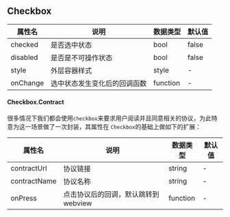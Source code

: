 ## Checkbox

| 属性名   | 说明                         | 数据类型 | 默认值 |
| -------- | ---------------------------- | -------- | ------ |
| checked  | 是否选中状态                 | bool     | false  |
| disabled | 是否是不可操作状态           | bool     | false  |
| style    | 外层容器样式                 | style    | -      |
| onChange | 选中状态发生变化后的回调函数 | function | -      |

#### Checkbox.Contract

很多情况下我们都会使用``checkbox``来要求用户阅读并且同意相关的协议，为此特意为这一场景做了一次封装，其属性在 ``Checkbox``的基础上做如下的扩展：

| 属性名       | 说明                                | 数据类型 | 默认值 |
| ------------ | ----------------------------------- | -------- | ------ |
| contractUrl  | 协议链接                            | string   | -      |
| contractName | 协议名称                            | string   | -      |
| onPress      | 点击协议后的回调，默认跳转到webview | function | -      |

